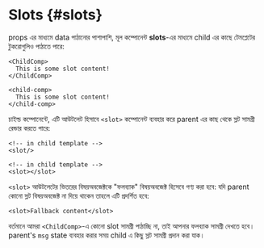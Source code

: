 # Slots {#slots}

props এর মাধ্যমে data পাঠানোর পাশাপাশি, মূল কম্পোনেন্ট **slots**-এর মাধ্যমে child এর কাছে টেমপ্লেটের টুকরোগুলিও পাঠাতে পারে:

<div class="sfc">

```vue-html
<ChildComp>
  This is some slot content!
</ChildComp>
```

</div>
<div class="html">

```vue-html
<child-comp>
  This is some slot content!
</child-comp>
```

</div>

চাইল্ড কম্পোনেন্টে, এটি আউটলেট হিসাবে `<slot>` কম্পোনেন্ট ব্যবহার করে parent এর কাছ থেকে স্লট সামগ্রী রেন্ডার করতে পারে:

<div class="sfc">

```vue-html
<!-- in child template -->
<slot/>
```

</div>
<div class="html">

```vue-html
<!-- in child template -->
<slot></slot>
```

</div>

`<slot>` আউটলেটের ভিতরের বিষয়অবজেক্টকে "ফলব্যাক" বিষয়অবজেক্ট হিসেবে গণ্য করা হবে: যদি parent কোনো স্লট বিষয়অবজেক্ট না দিয়ে থাকেন তাহলে এটি প্রদর্শিত হবে:

```vue-html
<slot>Fallback content</slot>
```

বর্তমানে আমরা `<ChildComp>`-এ কোনো slot সামগ্রী পাঠাচ্ছি না, তাই আপনার ফলব্যাক সামগ্রী দেখতে হবে। parent's `msg` state ব্যবহার করার সময় child এ কিছু স্লট সামগ্রী প্রদান করা যাক।
